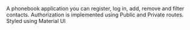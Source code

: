 A phonebook application you can register, log in, add, remove and
filter contacts. Authorization is implemented using Public and Private routes.
Styled using Material UI